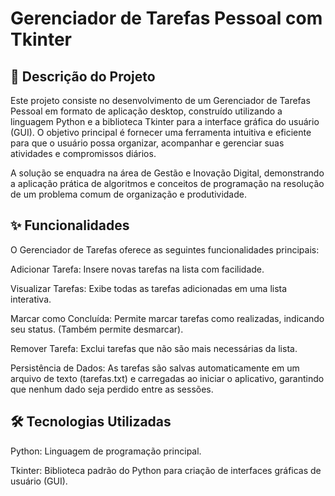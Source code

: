 # Gerenciador de Tarefas Pessoal com Tkinter

## 📝 Descrição do Projeto

Este projeto consiste no desenvolvimento de um Gerenciador de Tarefas Pessoal em formato de aplicação desktop, construído utilizando a linguagem Python e a biblioteca Tkinter para a interface gráfica do usuário (GUI). O objetivo principal é fornecer uma ferramenta intuitiva e eficiente para que o usuário possa organizar, acompanhar e gerenciar suas atividades e compromissos diários.

A solução se enquadra na área de Gestão e Inovação Digital, demonstrando a aplicação prática de algoritmos e conceitos de programação na resolução de um problema comum de organização e produtividade.

## ✨ Funcionalidades

O Gerenciador de Tarefas oferece as seguintes funcionalidades principais:

Adicionar Tarefa: Insere novas tarefas na lista com facilidade.

Visualizar Tarefas: Exibe todas as tarefas adicionadas em uma lista interativa.

Marcar como Concluída: Permite marcar tarefas como realizadas, indicando seu status. (Também permite desmarcar).

Remover Tarefa: Exclui tarefas que não são mais necessárias da lista.

Persistência de Dados: As tarefas são salvas automaticamente em um arquivo de texto (tarefas.txt) e carregadas ao iniciar o aplicativo, garantindo que nenhum dado seja perdido entre as sessões.

## 🛠️ Tecnologias Utilizadas

Python: Linguagem de programação principal.

Tkinter: Biblioteca padrão do Python para criação de interfaces gráficas de usuário (GUI).

